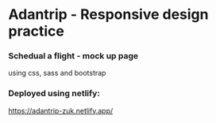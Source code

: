 # Adantrip - Responsive design practice

### Schedual a flight - mock up page

using css, sass and bootstrap


### Deployed using netlify:

https://adantrip-zuk.netlify.app/
